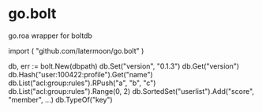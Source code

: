 # go.bolt
go.roa wrapper for boltdb

import (
	"github.com/latermoon/go.bolt"
)

db, err := bolt.New(dbpath)
db.Set("version", "0.1.3")
db.Get("version")
db.Hash("user:100422:profile").Get("name")
db.List("acl:group:rules").RPush("a", "b", "c")
db.List("acl:group:rules").Range(0, 2)
db.SortedSet("userlist").Add("score", "member", ...)
db.TypeOf("key")

